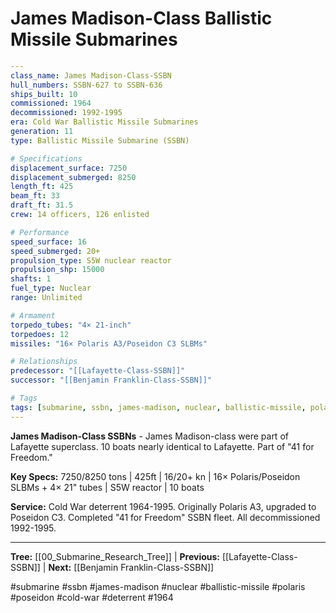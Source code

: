 # James Madison-Class Ballistic Missile Submarines

```yaml
---
class_name: James Madison-Class-SSBN
hull_numbers: SSBN-627 to SSBN-636
ships_built: 10
commissioned: 1964
decommissioned: 1992-1995
era: Cold War Ballistic Missile Submarines
generation: 11
type: Ballistic Missile Submarine (SSBN)

# Specifications
displacement_surface: 7250
displacement_submerged: 8250
length_ft: 425
beam_ft: 33
draft_ft: 31.5
crew: 14 officers, 126 enlisted

# Performance
speed_surface: 16
speed_submerged: 20+
propulsion_type: S5W nuclear reactor
propulsion_shp: 15000
shafts: 1
fuel_type: Nuclear
range: Unlimited

# Armament
torpedo_tubes: "4× 21-inch"
torpedoes: 12
missiles: "16× Polaris A3/Poseidon C3 SLBMs"

# Relationships
predecessor: "[[Lafayette-Class-SSBN]]"
successor: "[[Benjamin Franklin-Class-SSBN]]"

# Tags
tags: [submarine, ssbn, james-madison, nuclear, ballistic-missile, polaris, poseidon, cold-war, deterrent, 1964]
---
```

**James Madison-Class SSBNs** - James Madison-class were part of Lafayette superclass. 10 boats nearly identical to Lafayette. Part of "41 for Freedom."

**Key Specs:** 7250/8250 tons | 425ft | 16/20+ kn | 16× Polaris/Poseidon SLBMs + 4× 21" tubes | S5W reactor | 10 boats

**Service:** Cold War deterrent 1964-1995. Originally Polaris A3, upgraded to Poseidon C3. Completed "41 for Freedom" SSBN fleet. All decommissioned 1992-1995.

---
**Tree:** [[00_Submarine_Research_Tree]] | **Previous:** [[Lafayette-Class-SSBN]] | **Next:** [[Benjamin Franklin-Class-SSBN]]

#submarine #ssbn #james-madison #nuclear #ballistic-missile #polaris #poseidon #cold-war #deterrent #1964

